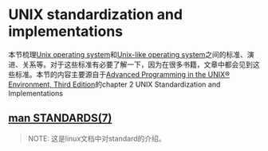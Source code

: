 # UNIX standardization and implementations

本节梳理[Unix operating system](https://en.wikipedia.org/wiki/Unix)和[Unix-like operating system](https://en.wikipedia.org/wiki/Unix-like)之间的标准、演进、关系等。对于这些标准有必要了解一下，因为在很多书籍，文章中都会见到这些标准。本节的内容主要源自于[Advanced Programming in the UNIX® Environment, Third Edition](http://www.apuebook.com/cover3e.html)的chapter 2 UNIX Standardization and Implementations





## [man STANDARDS(7)](http://man7.org/linux/man-pages/man7/standards.7.html)

> NOTE: 这是linux文档中对standard的介绍。